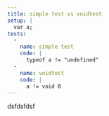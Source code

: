 ```yaml
---
title: simple test vs voidtest
setup: |
  var a;
tests:
  -
    name: simple test
    code: |
      typeof a != "undefined"
  -
    name: voidtest
    code: |
      a != void 0
---
```

dsfdsfdsf
